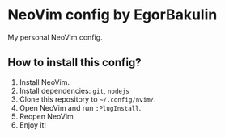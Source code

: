 # NeoVim config by EgorBakulin

My personal NeoVim config.

## How to install this config?

1. Install NeoVim.
2. Install dependencies: `git`, `nodejs`
3. Clone this repository to `~/.config/nvim/`.
4. Open NeoVim and run `:PlugInstall`.
5. Reopen NeoVim
6. Enjoy it!
